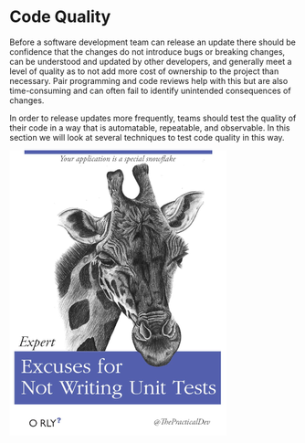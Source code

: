 # Code Quality

Before a software development team can release an update there should be confidence that the changes do not introduce bugs or breaking changes, can be understood and updated by other developers, and generally meet a level of quality as to not add more cost of ownership to the project than necessary. Pair programming and code reviews help with this but are also time-consuming and can often fail to identify unintended consequences of changes.

In order to release updates more frequently, teams should test the quality of their code in a way that is automatable, repeatable, and observable. In this section we will look at several techniques to test code quality in this way.

![unit test image](./img5/unit-test-excuses.webp ':size=381x500 :class=img-shadow-center :alt= unit test image')
